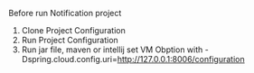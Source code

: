 Before run Notification project

1. Clone Project Configuration
2. Run Project Configuration
3. Run jar file, maven or intellij set VM Obption with -Dspring.cloud.config.uri=http://127.0.0.1:8006/configuration
